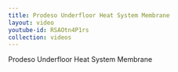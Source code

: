 ```yaml
---
title: Prodeso Underfloor Heat System Membrane
layout: video
youtube-id: RSAOtn4P1rs
collection: videos
---
```


Prodeso Underfloor Heat System Membrane
